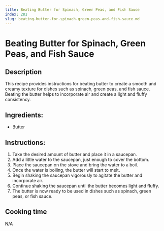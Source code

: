 ```yaml
---
title: Beating Butter for Spinach, Green Peas, and Fish Sauce
index: 281
slug: beating-butter-for-spinach-green-peas-and-fish-sauce.md
---
```


# Beating Butter for Spinach, Green Peas, and Fish Sauce

## Description
This recipe provides instructions for beating butter to create a smooth and creamy texture for dishes such as spinach, green peas, and fish sauce. Beating the butter helps to incorporate air and create a light and fluffy consistency.

## Ingredients:
- Butter

## Instructions:
1. Take the desired amount of butter and place it in a saucepan.
2. Add a little water to the saucepan, just enough to cover the bottom.
3. Place the saucepan on the stove and bring the water to a boil.
4. Once the water is boiling, the butter will start to melt.
5. Begin shaking the saucepan vigorously to agitate the butter and incorporate air.
6. Continue shaking the saucepan until the butter becomes light and fluffy.
7. The butter is now ready to be used in dishes such as spinach, green peas, or fish sauce.

## Cooking time
N/A